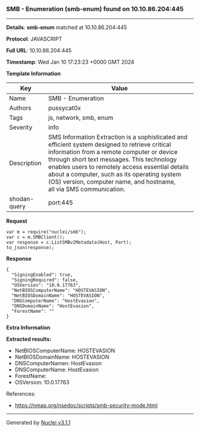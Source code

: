 ### SMB - Enumeration (smb-enum) found on 10.10.86.204:445

----
**Details**: **smb-enum** matched at 10.10.86.204:445

**Protocol**: JAVASCRIPT

**Full URL**: 10.10.86.204:445

**Timestamp**: Wed Jan 10 17:23:23 +0000 GMT 2024

**Template Information**

| Key | Value |
| --- | --- |
| Name | SMB - Enumeration |
| Authors | pussycat0x |
| Tags | js, network, smb, enum |
| Severity | info |
| Description | SMS Information Extraction is a sophisticated and efficient system designed to retrieve critical information from a remote computer or device through short text messages. This technology enables users to remotely access essential details about a computer, such as its operating system (OS) version, computer name, and hostname,<br>all via SMS communication.<br> |
| shodan-query | port:445 |

**Request**
```http
var m = require("nuclei/smb");
var c = m.SMBClient();
var response = c.ListSMBv2Metadata(Host, Port);
to_json(response);
```

**Response**
```http
{
  "SigningEnabled": true,
  "SigningRequired": false,
  "OSVersion": "10.0.17763",
  "NetBIOSComputerName": "HOSTEVASION",
  "NetBIOSDomainName": "HOSTEVASION",
  "DNSComputerName": "HostEvasion",
  "DNSDomainName": "HostEvasion",
  "ForestName": ""
}
```

**Extra Information**

**Extracted results:**

- NetBIOSComputerName: HOSTEVASION
- NetBIOSDomainName: HOSTEVASION
- DNSComputerNamen: HostEvasion
- DNSComputerName: HostEvasion
- ForestName: 
- OSVersion: 10.0.17763


References: 
- https://nmap.org/nsedoc/scripts/smb-security-mode.html

----

Generated by [Nuclei v3.1.1](https://github.com/projectdiscovery/nuclei)